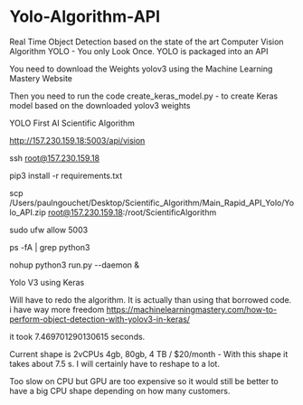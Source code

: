 # Yolo-Algorithm-API
Real Time Object Detection based on the state of the art Computer Vision Algorithm YOLO - You only Look Once. YOLO is packaged into an API


You need to download the Weights yolov3 using the Machine Learning Mastery Website

Then you need to run the code create_keras_model.py - to create Keras model based on the downloaded yolov3 weights

YOLO First AI Scientific Algorithm

http://157.230.159.18:5003/api/vision

ssh root@157.230.159.18

pip3 install -r requirements.txt


scp /Users/paulngouchet/Desktop/Scientific_Algorithm/Main_Rapid_API_Yolo/Yolo_API.zip root@157.230.159.18:/root/ScientificAlgorithm

sudo ufw allow 5003

ps -fA | grep python3

nohup python3 run.py --daemon &

Yolo V3 using Keras

Will have to redo the algorithm. It is actually than using that borrowed code. i have way more freedom
https://machinelearningmastery.com/how-to-perform-object-detection-with-yolov3-in-keras/


it took 7.469701290130615 seconds.

Current shape is 2vCPUs 4gb, 80gb, 4 TB / $20/month - With this shape it takes about 7.5 s. I will certainly have to reshape to a lot.

Too slow on CPU but GPU are too expensive so it would still be better to have a big CPU shape depending on how many customers.
